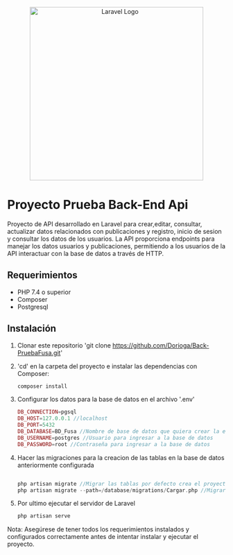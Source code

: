 <p align="center"><a href="https://laravel.com" target="_blank"><img src="https://raw.githubusercontent.com/laravel/art/master/logo-lockup/5%20SVG/2%20CMYK/1%20Full%20Color/laravel-logolockup-cmyk-red.svg" width="400" alt="Laravel Logo"></a></p>

# Proyecto Prueba Back-End Api

Proyecto de API desarrollado en Laravel para crear,editar, consultar, actualizar datos relacionados con publicaciones y registro, inicio de sesion y consultar los datos de los usuarios. La API proporciona endpoints para manejar los datos usuarios y publicaciones, permitiendo a los usuarios de la API interactuar con la base de datos a través de HTTP.
## Requerimientos

- PHP 7.4 o superior
- Composer
- Postgresql

## Instalación

1.  Clonar este repositorio 'git clone https://github.com/Dorioga/Back-PruebaFusa.git'
2.  'cd' en la carpeta del proyecto e instalar las dependencias con Composer:
    ```php
    composer install

    ```
3.  Configurar los datos para la base de datos en el archivo '.env'

    ```php
    DB_CONNECTION=pgsql
    DB_HOST=127.0.0.1 //localhost
    DB_PORT=5432
    DB_DATABASE=BD_Fusa //Nombre de base de datos que quiera crear la estructura del proyecto
    DB_USERNAME=postgres //Usuario para ingresar a la base de datos
    DB_PASSWORD=root //Contraseña para ingresar a la base de datos

    ```

4.  Hacer las migraciones para la creacion de las tablas en la base de datos anteriormente configurada

    ```php

    php artisan migrate //Migrar las tablas por defecto crea el proyecto
    php artisan migrate --path=/database/migrations/Cargar.php //Migrar las tablas que se crea para guardar los datos.

    ```

5.  Por ultimo ejecutar el servidor de Laravel

    ```php
    php artisan serve
    ```

Nota: Asegúrese de tener todos los requerimientos instalados y configurados correctamente antes de intentar instalar y ejecutar el proyecto.
